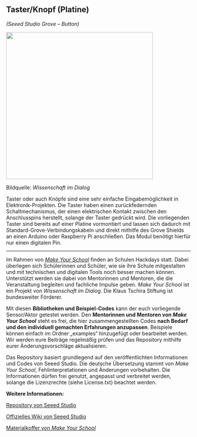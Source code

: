Taster/Knopf (Platine)
----
*(Seeed Studio Grove – Button)*

<img src=https://www.makeyourschool.de/wp-content/uploads/2018/10/60_taster_knopf_platine-1024x1024.jpg width=400px>

Bildquelle: *Wissenschaft im Dialog*

Taster oder auch Knöpfe sind eine sehr einfache Eingabemöglichkeit in Elektronik-Projekten. Die Taster haben einen zurückfedernden Schaltmechanismus, der einen elektrischen Kontakt zwischen den Anschlusspins herstellt, solange der Taster gedrückt wird. Die vorliegenden Taster sind bereits auf einer Platine vormontiert und lassen sich dadurch mit Standard-Grove-Verbindungskabeln und direkt mithilfe des Grove Shields an einen Arduino oder Raspberry Pi anschließen. Das Modul benötigt hierfür nur einen digitalen Pin.

----

Im Rahmen von [*Make Your School*](https://www.makeyourschool.de/) finden an Schulen Hackdays statt. Dabei überlegen sich Schülerinnen und Schüler, wie sie ihre Schule mitgestalten und mit technischen und digitalen Tools noch besser machen können. Unterstützt werden sie dabei von Mentorinnen und Mentoren, die die Veranstaltung begleiten und fachliche Impulse geben. *Make Your School* ist ein Projekt von *Wissenschaft im Dialog*. Die Klaus Tschira Stiftung ist bundesweiter Förderer.

Mit diesen **Bibliotheken und Beispiel-Codes** kann der euch vorliegende Sensor/Aktor getestet werden. Den **Mentorinnen und Mentoren von *Make Your School*** steht es frei, die hier zusammengestellten Codes **nach Bedarf und den individuell gemachten Erfahrungen anzupassen**. Beispiele können einfach im Ordner „examples“ hinzugefügt oder bearbeitet werden. Wir werden eure Beiträge regelmäßig prüfen und das Repository mithilfe eurer Änderungsvorschläge aktualisieren.

Das Repository basiert grundlegend auf den veröffentlichten Informationen und Codes von Seeed Studio. Die deutsche Übersetzung stammt von *Make Your School*, Fehlinterpretationen und Änderungen vorbehalten. Die Informationen dürfen frei genutzt, angepasst und verbreitet werden, solange die Lizenzrechte (siehe License.txt) beachtet werden.


**Weitere Informationen:**

[Repository von Seeed Studio](https://github.com/Seeed-Studio/)

[Offizielles Wiki von Seeed Studio](http://wiki.seeedstudio.com/Grove-Button/)

[Materialkoffer von *Make Your School*](https://www.makeyourschool.de/material/taster-knopf-platine/)
